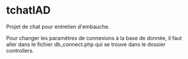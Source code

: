 # tchatIAD

Projet de chat pour entretien d'embauche.

Pour changer les paramètres de connexions à la base de donnée, il faut aller dans le fichier db_connect.php qui se trouve dans le dossier controllers.
